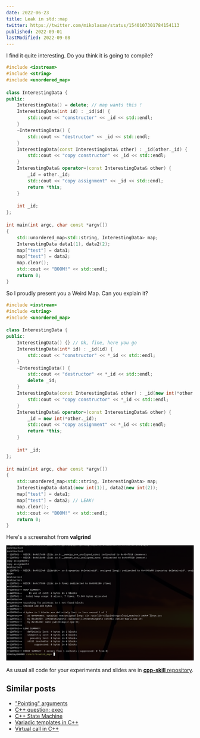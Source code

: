 ```yaml
---
date: 2022-06-23
title: Leak in std::map
twitter: https://twitter.com/mikolasan/status/1540107301784154113
published: 2022-09-01
lastModified: 2022-09-08
---
```


I find it quite interesting. Do you think it is going to compile?

```cpp
#include <iostream>
#include <string>
#include <unordered_map>

class InterestingData {
public:
    InterestingData() = delete; // map wants this !
    InterestingData(int id) : _id(id) {
        std::cout << "constructor" << _id << std::endl;
    }
    ~InterestingData() {
        std::cout << "destructor" << _id << std::endl;
    }
    InterestingData(const InterestingData& other) : _id(other._id) {
        std::cout << "copy constructor" << _id << std::endl;
    }
    InterestingData& operator=(const InterestingData& other) {
        _id = other._id;
        std::cout << "copy assignment" << _id << std::endl;
        return *this;
    }

    int _id;
};

int main(int argc, char const *argv[])
{
    std::unordered_map<std::string, InterestingData> map;
    InterestingData data1(1), data2(2);
    map["test"] = data1;
    map["test"] = data2;
    map.clear();
    std::cout << "BOOM!" << std::endl;
    return 0;
}
```

So I proudly present you a Weird Map. Can you explain it?

```cpp
#include <iostream>
#include <string>
#include <unordered_map>

class InterestingData {
public:
    InterestingData() {} // Ok, fine, here you go
    InterestingData(int* id) : _id(id) {
        std::cout << "constructor" << *_id << std::endl;
    }
    ~InterestingData() {
        std::cout << "destructor" << *_id << std::endl;
        delete _id;
    }
    InterestingData(const InterestingData& other) : _id(new int(*other._id)) {
        std::cout << "copy constructor" << *_id << std::endl;
    }
    InterestingData& operator=(const InterestingData& other) {
        _id = new int(*other._id);
        std::cout << "copy assignment" << *_id << std::endl;
        return *this;
    }

    int* _id;
};

int main(int argc, char const *argv[])
{
    std::unordered_map<std::string, InterestingData> map;
    InterestingData data1(new int(1)), data2(new int(2));
    map["test"] = data1;
    map["test"] = data2; // LEAK!
    map.clear();
    std::cout << "BOOM!" << std::endl;
    return 0;
}
```

Here's a screenshot from **valgrind**

![a screenshot from valgrind](./cpp-map-leak.png)


As usual all code for your experiments and slides are in [**cpp-skill** repository](https://github.com/mikolasan/cpp-skill/tree/master/weird_map).


## Similar posts

- ["Pointing" arguments](/blog/cpp-pointing-arguments)
- [C++ question: exec](/blog/cpp-question-exec)
- [C++ State Machine](/blog/cpp-state-machine)
- [Variadic templates in C++](/blog/cpp-variadic-templates)
- [Virtual call in C++](/blog/cpp-virtual-call)
